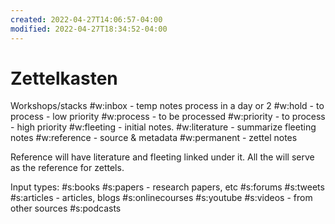```yaml
---
created: 2022-04-27T14:06:57-04:00
modified: 2022-04-27T18:34:52-04:00
---
```


# Zettelkasten

Workshops/stacks
#w:inbox - temp notes process in a day or 2
#w:hold - to process - low priority
#w:process - to be processed
#w:priority - to process - high priority
#w:fleeting - initial notes.
#w:literature - summarize fleeting notes
#w:reference - source & metadata
#w:permanent - zettel notes

Reference will have literature and fleeting linked under it. All the will serve as the reference for zettels.

Input types:
#s:books
#s:papers - research papers, etc
#s:forums
#s:tweets
#s:articles - articles, blogs
#s:onlinecourses
#s:youtube
#s:videos - from other sources
#s:podcasts
